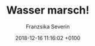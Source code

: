 ---
layout: post
author: "Franzsika Severin"
date:   2018-12-16 11:16:02 +0100
title:  "Wasser marsch!"
text: "Im Rahmen eines Projekts den Ebertplatz betreffend, sind diese Fotos entstanden, um eine gewisse Recherchegrundlage über das Verhalten der Passanten bei Überquerung des Platzes zu erhalten. Zum Zeitpunkt der Aufnahmen wurde der Platz fast ausschließlich zum durchkreuzen benutzt und weniger um zu verweilen. Die Mitte des Ebertplatzes wurde von der Brunnenbaustelle beherrscht und das Flair, das seit der Reparatur des Brunnes Einzug gehalten hat, hatte sich noch nicht eingestellt. 
Die Bilder sollen die Kargheit des alten Ebertplatzes zeigen und die Geschäftigkeit der sich darauf befindenden Passanten ausdrücken."

imgMin: 
  - "https://raw.githubusercontent.com/Ebertplatz/images/master/16-12-2018-post-1/miniaturen/001.jpg"
  - "https://raw.githubusercontent.com/Ebertplatz/images/master/16-12-2018-post-1/miniaturen/002.jpg"
  - "https://raw.githubusercontent.com/Ebertplatz/images/master/16-12-2018-post-1/miniaturen/003.jpg"
  - "https://raw.githubusercontent.com/Ebertplatz/images/master/16-12-2018-post-1/miniaturen/004.jpg"
  - "https://raw.githubusercontent.com/Ebertplatz/images/master/16-12-2018-post-1/miniaturen/005.jpg"
  - "https://raw.githubusercontent.com/Ebertplatz/images/master/16-12-2018-post-1/miniaturen/006.jpg"
  - "https://raw.githubusercontent.com/Ebertplatz/images/master/16-12-2018-post-1/miniaturen/007.jpg"
  - "https://raw.githubusercontent.com/Ebertplatz/images/master/16-12-2018-post-1/miniaturen/008.jpg"
  - "https://raw.githubusercontent.com/Ebertplatz/images/master/16-12-2018-post-1/miniaturen/009.jpg"
  - "https://raw.githubusercontent.com/Ebertplatz/images/master/16-12-2018-post-1/miniaturen/010.jpg"

imgOrig: 
  - "https://raw.githubusercontent.com/Ebertplatz/images/master/16-12-2018-post-1/originale/001.jpg"
  - "https://raw.githubusercontent.com/Ebertplatz/images/master/16-12-2018-post-1/originale/002.JPG"
  - "https://raw.githubusercontent.com/Ebertplatz/images/master/16-12-2018-post-1/originale/003.JPG"
  - "https://raw.githubusercontent.com/Ebertplatz/images/master/16-12-2018-post-1/originale/004.JPG"
  - "https://raw.githubusercontent.com/Ebertplatz/images/master/16-12-2018-post-1/originale/005.JPG"
  - "https://raw.githubusercontent.com/Ebertplatz/images/master/16-12-2018-post-1/originale/006.JPG"
  - "https://raw.githubusercontent.com/Ebertplatz/images/master/16-12-2018-post-1/originale/007.JPG"
  - "https://raw.githubusercontent.com/Ebertplatz/images/master/16-12-2018-post-1/originale/008.JPG"
  - "https://raw.githubusercontent.com/Ebertplatz/images/master/16-12-2018-post-1/originale/009.JPG"
  - "https://raw.githubusercontent.com/Ebertplatz/images/master/16-12-2018-post-1/originale/011.JPG"
  - "https://raw.githubusercontent.com/Ebertplatz/images/master/16-12-2018-post-1/originale/012.JPG"
  - "https://raw.githubusercontent.com/Ebertplatz/images/master/16-12-2018-post-1/originale/013.JPG"
  - "https://raw.githubusercontent.com/Ebertplatz/images/master/16-12-2018-post-1/originale/014.JPG"
  - "https://raw.githubusercontent.com/Ebertplatz/images/master/16-12-2018-post-1/originale/015.JPG"
  - "https://raw.githubusercontent.com/Ebertplatz/images/master/16-12-2018-post-1/originale/016.JPG"
  - "https://raw.githubusercontent.com/Ebertplatz/images/master/16-12-2018-post-1/originale/017.JPG"
  - "https://raw.githubusercontent.com/Ebertplatz/images/master/16-12-2018-post-1/originale/018.JPG"
  - "https://raw.githubusercontent.com/Ebertplatz/images/master/16-12-2018-post-1/originale/019.JPG"
  - "https://raw.githubusercontent.com/Ebertplatz/images/master/16-12-2018-post-1/originale/020.JPG"
  - "https://raw.githubusercontent.com/Ebertplatz/images/master/16-12-2018-post-1/originale/021.JPG"
  - "https://raw.githubusercontent.com/Ebertplatz/images/master/16-12-2018-post-1/originale/022.JPG"
  - "https://raw.githubusercontent.com/Ebertplatz/images/master/16-12-2018-post-1/originale/023.JPG"
  - "https://raw.githubusercontent.com/Ebertplatz/images/master/16-12-2018-post-1/originale/024.JPG"
  - "https://raw.githubusercontent.com/Ebertplatz/images/master/16-12-2018-post-1/originale/025.JPG"
  - "https://raw.githubusercontent.com/Ebertplatz/images/master/16-12-2018-post-1/originale/026.JPG"
  - "https://raw.githubusercontent.com/Ebertplatz/images/master/16-12-2018-post-1/originale/027.JPG"
  - "https://raw.githubusercontent.com/Ebertplatz/images/master/16-12-2018-post-1/originale/028.JPG"
  - "https://raw.githubusercontent.com/Ebertplatz/images/master/16-12-2018-post-1/originale/029.JPG"
  - "https://raw.githubusercontent.com/Ebertplatz/images/master/16-12-2018-post-1/originale/030.JPG"
  

---